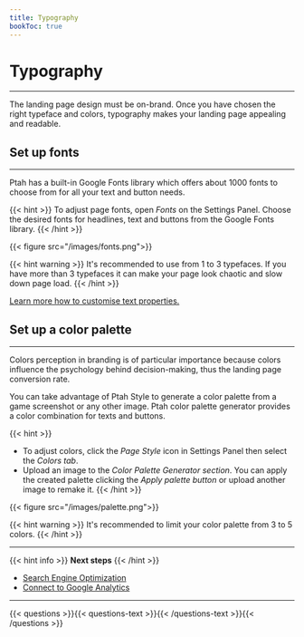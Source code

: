 ```yaml
---
title: Typography
bookToc: true
---
```


# Typography
***

The landing page design must be on-brand. 
Once you have chosen the right typeface and colors, typography makes your landing page appealing and readable.

## Set up fonts
***

Ptah has a built-in Google Fonts library which offers about 1000 fonts to choose from for all your text and button needs.

{{< hint >}}
To adjust page fonts, open *Fonts* on the Settings Panel. Choose the desired fonts for headlines, text and buttons from the Google Fonts library.
{{< /hint >}}

{{< figure src="/images/fonts.png">}}

{{< hint warning >}}
It's recommended to use from 1 to 3 typefaces. 
If you have more than 3 typefaces it can make your page look chaotic and slow down page load.
{{< /hint >}}

[Learn more how to customise text properties.](/docs/edit-section/#adjust-element-properties)

## Set up a color palette
***

Colors perception in branding is of particular importance because colors influence the psychology behind decision-making, thus the landing page conversion rate.

You can take advantage of Ptah Style to generate a color palette from a game screenshot or any other image. 
Ptah color palette generator provides a color combination for texts and buttons.

{{< hint >}}
- To adjust colors, click the *Page Style* icon in Settings Panel then select the *Colors tab*.
- Upload an image to the *Color Palette Generator section*. You can apply the created palette clicking the *Apply palette button* or upload another image to remake it.
{{< /hint >}}

{{< figure src="/images/palette.png">}}

{{< hint warning >}}
It's recommended to limit your color palette from 3 to 5 colors.
{{< /hint >}}

***

{{< hint info >}}
**Next steps**
{{< /hint >}}

- [Search Engine Optimization](/docs/seo/)
- [Connect to Google Analytics](/docs/integrations-ga/)

***

{{< questions >}}{{< questions-text >}}{{< /questions-text >}}{{< /questions >}}